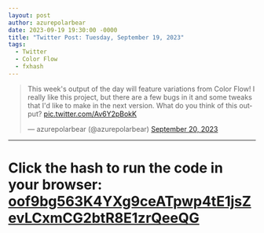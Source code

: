 ```yaml
---
layout: post
author: azurepolarbear
date: 2023-09-19 19:30:00 -0000
title: "Twitter Post: Tuesday, September 19, 2023"
tags: 
  - Twitter 
  - Color Flow 
  - fxhash 
---
```


<blockquote class="twitter-tweet"><p lang="en" dir="ltr">This week&#39;s output of the day will feature variations from Color Flow!  I really like this project, but there are a few bugs in it and some tweaks that I&#39;d like to make in the next version.  What do you think of this output? <a href="https://t.co/Av6Y2pBokK">pic.twitter.com/Av6Y2pBokK</a></p>&mdash; azurepolarbear (@azurepolarbear) <a href="https://twitter.com/azurepolarbear/status/1704291886020571150?ref_src=twsrc%5Etfw">September 20, 2023</a></blockquote> <script async src="https://platform.twitter.com/widgets.js" charset="utf-8"></script>

----

# Click the hash to run the code in your browser: <a href="https://gateway.fxhash2.xyz/ipfs/QmPedWAC1hY8RHXhwzzdkKrj9vBh4fxVW3aVLX6t1V9oDg/?fxhash=oof9bg563K4YXg9ceATpwp4tE1jsZevLCxmCG2btR8E1zrQeeQG&fxiteration=68/" target="_blank" rel="noopener noreferrer">oof9bg563K4YXg9ceATpwp4tE1jsZevLCxmCG2btR8E1zrQeeQG</a>
